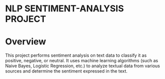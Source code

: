 # NLP SENTIMENT-ANALYSIS PROJECT

# Overview
This project performs sentiment analysis on text data to classify it as positive, negative, or neutral. It uses machine learning algorithms (such as Naive Bayes, Logistic Regression, etc.) to analyze textual data from various sources and determine the sentiment expressed in the text.

